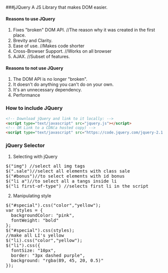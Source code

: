 ###jJQuery
A JS Library that makes DOM easier.  

#### Reasons to use JQuery
1) Fixes "broken" DOM API.  //The reason why it was created in the first place.
2) Brevity and Clarity.  
3) Ease of use.  //Makes code shorter
4) Cross-Browser Support.  //Works on all browser
5) AJAX.  //Subset of features.

#### Reasons to not use JQuery
1) The DOM API is no longer "broken".  
2) It doesn't do anything you can't do on your own.  
3) It's an unnecessary dependency.  
4) Performance

### How to include JQuery
```html
<!-- Download jQuery and link to it locally: -->
<script type="text/javascript" src="jquery.js"></script>
<!-- OR Link to a CDN(a hosted copy) -->
<script type="text/javascript" src="https://code.jquery.com/jquery-2.1.4.js"></script>
```

### jQuery Selector
1) Selecting with jQuery
<pre>
$("img") //select all img tags
$(".sale")//select all elements with class sale
$("#bonus")//to select elements with id bonus
$("li a")//to select all a tangs inside li
$("li first-of-type") //selects first li in the script
</pre>

2) Manipulating style
<pre>
$("#special").css("color","yellow");
var styles = {
  backgroundColor: "pink",
  fontWeight: "bold"
};
$("#special").css(styles);
//make all LI's yellow
$("li).css("color","yellow");
$("li").css({
  fontSize: "10px",
  border: "3px dashed purple",
  background: "rgba(89, 45, 20, 0.5)"
});
</pre>
